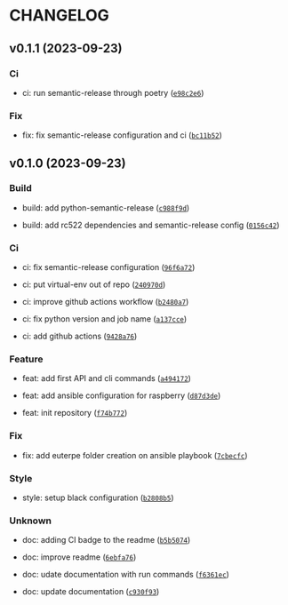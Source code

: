 # CHANGELOG



## v0.1.1 (2023-09-23)

### Ci

* ci: run semantic-release through poetry ([`e98c2e6`](https://github.com/Azraeht/euterpe/commit/e98c2e61e4532506c7b74e15d22d61c0c96dfe4e))

### Fix

* fix: fix semantic-release configuration and ci ([`bc11b52`](https://github.com/Azraeht/euterpe/commit/bc11b5271830ae0f8ca1c90523cd8af822d34a30))


## v0.1.0 (2023-09-23)

### Build

* build: add python-semantic-release ([`c988f9d`](https://github.com/Azraeht/euterpe/commit/c988f9d62e07969c51b069806ab3099c40a66130))

* build: add rc522 dependencies and semantic-release config ([`0156c42`](https://github.com/Azraeht/euterpe/commit/0156c42630d16b59dbb1d822c5838889a239597e))

### Ci

* ci: fix semantic-release configuration ([`96f6a72`](https://github.com/Azraeht/euterpe/commit/96f6a72dc69c0a38ca730c996da28dc47693c53f))

* ci: put virtual-env out of repo ([`240970d`](https://github.com/Azraeht/euterpe/commit/240970df3514ab63b8c0df91cbd25d6735892c24))

* ci: improve github actions workflow ([`b2480a7`](https://github.com/Azraeht/euterpe/commit/b2480a741aa3703c473f52d24006b54bd093bc70))

* ci: fix python version and job name ([`a137cce`](https://github.com/Azraeht/euterpe/commit/a137cce1452421079e3c707e7e7c7e2ad01d4a36))

* ci: add github actions ([`9428a76`](https://github.com/Azraeht/euterpe/commit/9428a76d1037804e1f73be21dd4d6779b2ed27ba))

### Feature

* feat: add first API and cli commands ([`a494172`](https://github.com/Azraeht/euterpe/commit/a494172908a2492f8de372fbbbc784c28e9ff81c))

* feat: add ansible configuration for raspberry ([`d87d3de`](https://github.com/Azraeht/euterpe/commit/d87d3deffe70b3031d54f1dcacb09f0079e74f06))

* feat: init repository ([`f74b772`](https://github.com/Azraeht/euterpe/commit/f74b77253e29a57c914c380d37abca7549dff3c2))

### Fix

* fix: add euterpe folder creation on ansible playbook ([`7cbecfc`](https://github.com/Azraeht/euterpe/commit/7cbecfcb0f530c1fc93ec8fe0fea373e7cfd83f6))

### Style

* style: setup black configuration ([`b2808b5`](https://github.com/Azraeht/euterpe/commit/b2808b58d4f162c636c9ed181623d309f3a47466))

### Unknown

* doc: adding CI badge to the readme ([`b5b5074`](https://github.com/Azraeht/euterpe/commit/b5b50749b71968a13f01f76793b3110e51493ce4))

* doc: improve readme ([`6ebfa76`](https://github.com/Azraeht/euterpe/commit/6ebfa76428647ded93b4b4816863b25781333988))

* doc: udate documentation with run commands ([`f6361ec`](https://github.com/Azraeht/euterpe/commit/f6361ecfcff9c54f4eaafffc3f506d6370415aa8))

* doc: update documentation ([`c930f93`](https://github.com/Azraeht/euterpe/commit/c930f93418a3d20cd80453793883e92e8247b19e))
